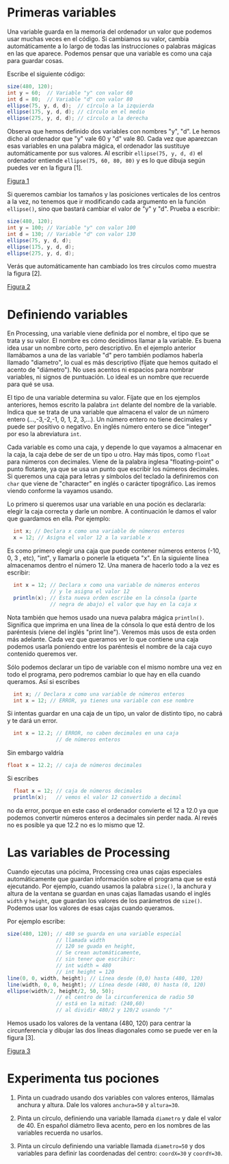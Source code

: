 # Primeras variables

Una variable guarda en la memoria del ordenador un valor que podemos
usar muchas veces en el código. Si cambiamos su valor, cambia
automáticamente a lo largo de todas las instrucciones o palabras mágicas
en las que aparece. Podemos pensar que una variable es como una caja
para guardar cosas.

Escribe el siguiente código:

``` {.java bgcolor="olive!10"}
size(480, 120);
int y = 60;  // Variable "y" con valor 60
int d = 80;  // Variable "d" con valor 80
ellipse(75, y, d, d);  // círculo a la izquierda
ellipse(175, y, d, d); // círculo en el medio
ellipse(275, y, d, d); // círculo a la derecha
```

Observa que hemos definido dos variables con nombres "y", "d". Le hemos
dicho al ordenador que "y" vale 60 y "d" vale 80. Cada vez que aparezcan
esas variables en una palabra mágica, el ordenador las sustituye
automáticamente por sus valores. Al escribir `ellipse(75, y, d, d)` el
ordenador entiende `ellipse(75, 60, 80, 80)` y es lo que dibuja según
puedes ver en la figura [1].

[Figura 1](pictures/ps9_1.png)

Si queremos cambiar los tamaños y las posiciones verticales de los
centros a la vez, no tenemos que ir modificando cada argumento en la
función `ellipse()`, sino que bastará cambiar el valor de "y" y "d".
Prueba a escribir:

``` {.java bgcolor="olive!10"}
size(480, 120);
int y = 100; // Variable "y" con valor 100
int d = 130; // Variable "d" con valor 130
ellipse(75, y, d, d); 
ellipse(175, y, d, d); 
ellipse(275, y, d, d);
```

Verás que automáticamente han cambiado los tres círculos como muestra la
figura [2].

[Figura 2](pictures/ps9_2.png)

# Definiendo variables

En Processing, una variable viene definida por el nombre, el tipo que se
trata y su valor. El nombre es cómo decidimos llamar a la variable. Es
buena idea usar un nombre corto, pero descriptivo. En el ejemplo
anterior llamábamos a una de las variable "d" pero también podíamos
haberla llamado "diametro", lo cual es más descriptivo (fíjate que hemos
quitado el acento de "diámetro"). No uses acentos ni espacios para
nombrar variables, ni signos de puntuación. Lo ideal es un nombre que
recuerde para qué se usa.

El tipo de una variable determina su valor. Fíjate que en los ejemplos
anteriores, hemos escrito la palabra `int` delante del nombre de la
variable. Indica que se trata de una variable que almacena el valor de
un número entero (...,-3,-2,-1, 0, 1, 2, 3,...). Un número entero
no tiene decimales y puede ser positivo o negativo. En inglés número entero
se dice "integer" por eso la abreviatura `int`. 

Cada variable es como una caja, y depende lo que vayamos a
almacenar en la caja, la caja debe de ser de un tipo u otro. Hay más tipos, 
como `float` para números con decimales. Viene de la palabra inglesa 
"floating-point" o punto flotante, ya que se usa un punto que escribir
los números decimales. Si queremos una caja para letras y símbolos del 
teclado la definiremos con `char` que viene de "character" en 
inglés o carácter tipográfico. Las iremos viendo conforme la vayamos usando.

Lo primero si queremos usar una variable en una poción es declararla:
elegir la caja correcta y darle un nombre. A continuación le damos el
valor que guardamos en ella. Por ejemplo:

``` {.java bgcolor="olive!10"}
  int x; // Declara x como una variable de números enteros
  x = 12; // Asigna el valor 12 a la variable x
```

Es como primero elegir una caja que puede contener números enteros (-10,
0, 3 , etc), "int", y llamarla o ponerle la etiqueta "x". En la
siguiente línea almacenamos dentro el número 12. Una manera de hacerlo
todo a la vez es escribir:

``` {.java bgcolor="olive!10"}
  int x = 12; // Declara x como una variable de números enteros
              // y le asigna el valor 12
  println(x); // Esta nueva orden escribe en la cónsola (parte
              // negra de abajo) el valor que hay en la caja x
```

Nota también que hemos usado una nueva palabra mágica `println()`.
Significa que imprima en una línea de la cónsola lo que está dentro de
los paréntesis (viene del inglés "print line"). Veremos más usos de esta
orden más adelante. Cada vez que queramos ver lo que contiene una caja
podemos usarla poniendo entre los paréntesis el nombre de la caja cuyo
contenido queremos ver.

Sólo podemos declarar un tipo de variable con el mismo nombre una vez en
todo el programa, pero podremos cambiar lo que hay en ella cuando
queramos. Así si escribes

``` {.java bgcolor="olive!10"}
  int x; // Declara x como una variable de números enteros
  int x = 12; // ERROR, ya tienes una variable con ese nombre
```

Si intentas guardar en una caja de un tipo, un valor de distinto tipo,
no cabrá y te dará un error.

``` {.java bgcolor="olive!10"}
  int x = 12.2; // ERROR, no caben decimales en una caja
                // de números enteros 
```

Sin embargo valdría

``` {.java bgcolor="olive!10"}
float x = 12.2; // caja de números decimales 
```

Si escribes

``` {.java bgcolor="olive!10"}
  float x = 12; // caja de números decimales
  println(x);   // vemos el valor 12 convertido a decimal 
```

no da error, porque en este caso el ordenador convierte el 12 a 12.0 ya
que podemos convertir números enteros a decimales sin perder nada. Al
revés no es posible ya que 12.2 no es lo mismo que 12.

# Las variables de Processing

Cuando ejecutas una pócima, Processing crea unas cajas especiales
automáticamente que guardan información sobre el programa que se está
ejecutando. Por ejemplo, cuando usamos la palabra `size()`, la anchura y
altura de la ventana se guardan en unas cajas llamadas usando el inglés
`width` y `height`, que guardan los valores de los parámetros de
`size()`. Podemos usar los valores de esas cajas cuando queramos.

Por ejemplo escribe:

``` {.java bgcolor="olive!10"}
size(480, 120); // 480 se guarda en una variable especial 
                // llamada width
                // 120 se guada en height, 
                // Se crean automáticamente,
                // sin tener que escribir:
                // int width = 480
                // int height = 120
line(0, 0, width, height); // Línea desde (0,0) hasta (480, 120)
line(width, 0, 0, height); // Línea desde (480, 0) hasta (0, 120)
ellipse(width/2, height/2, 50, 50); 
                // el centro de la circunferenica de radio 50
                // está en la mitad: (240,60) 
                // al dividir 480/2 y 120/2 usando "/"
```

Hemos usado los valores de la ventana (480, 120) para centrar la
circunferencia y dibujar las dos líneas diagonales como se puede ver en la
figura [3].

[Figura 3](pictures/ps9_3.png)

# Experimenta tus pociones

1.  Pinta un cuadrado usando dos variables con valores enteros, llámalas
    anchura y altura. Dale los valores `anchura=50` y `altura=30`.

2.  Pinta un círculo, definiendo una variable llamada `diametro` y dale
    el valor de 40. En español diámetro lleva acento, pero en los
    nombres de las variables recuerda no usarlos.

3.  Pinta un círculo definiendo una variable llamada `diametro=50` y dos
    variables para definir las coordenadas del centro: `coordX=30` y
    `coordY=30`.
